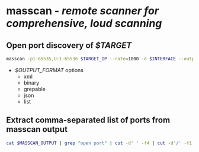 # masscan - *remote scanner for comprehensive, loud scanning*

## Open port discovery of *$TARGET*

```bash
masscan -p1-65535,U:1-65536 $TARGET_IP --rate=1000 -e $INTERFACE --output-format $OUTPUT_FORMAT --output-filename $OUTPUT_FILENAME
```

* *$OUTPUT_FORMAT* options
  * xml
  * binary
  * grepable
  * json
  * list

## Extract comma-separated list of ports from masscan output

```bash
cat $MASSCAN_OUTPUT | grep "open port" | cut -d' ' -f4 | cut -d'/' -f1 | tr '\n' ','
```
